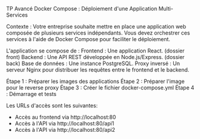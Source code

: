 TP Avancé Docker Compose : Déploiement d'une Application Multi-Services

Contexte :
Votre entreprise souhaite mettre en place une application web composée de plusieurs services indépendants. Vous devez orchestrer ces services à l'aide de Docker Compose pour faciliter le déploiement.

L'application se compose de :
Frontend : Une application React. (dossier front)
Backend : Une API REST développée en Node.js/Express. (dossier back)
Base de données : Une instance PostgreSQL.
Proxy inversé : Un serveur Nginx pour distribuer les requêtes entre le frontend et le backend.

Étape 1 : Préparer les images des applications
Étape 2 : Préparer l'image pour le reverse proxy
Étape 3 : Créer le fichier docker-compose.yml
Étape 4 : Démarrage et tests

Les URLs d'accès sont les suivantes:
- Accès au frontend via http://localhost:80
- Accès à l'API via http://localhost:80/api1
- Accès à l'API via http://localhost:80/api2
